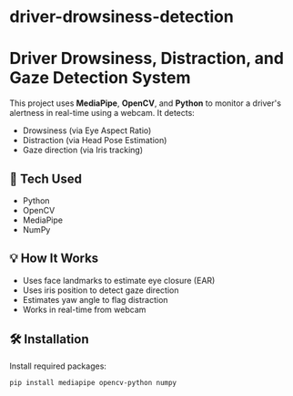 # driver-drowsiness-detection
# Driver Drowsiness, Distraction, and Gaze Detection System

This project uses **MediaPipe**, **OpenCV**, and **Python** to monitor a driver's alertness in real-time using a webcam. It detects:
- Drowsiness (via Eye Aspect Ratio)
- Distraction (via Head Pose Estimation)
- Gaze direction (via Iris tracking)

## 🔧 Tech Used
- Python
- OpenCV
- MediaPipe
- NumPy

## 💡 How It Works
- Uses face landmarks to estimate eye closure (EAR)
- Uses iris position to detect gaze direction
- Estimates yaw angle to flag distraction
- Works in real-time from webcam

## 🛠 Installation
Install required packages:
```bash
pip install mediapipe opencv-python numpy
